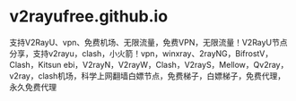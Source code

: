 # v2rayufree.github.io
支持V2RayU、vpn、免费机场、无限流量，免费VPN，无限流量！V2RayU节点分享，支持v2rayu，clash，小火箭！vpn，winxray、2rayNG，BifrostV，Clash，Kitsun ebi，V2rayN，V2rayW，Clash，V2rayS，Mellow，Qv2ray，v2ray，clash机场，科学上网翻墙白嫖节点，免费梯子，白嫖梯子，免费代理，永久免费代理

